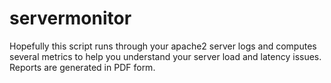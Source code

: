 # servermonitor
Hopefully this script runs through your apache2 server logs and computes several metrics to help you understand your server load and latency issues. Reports are generated in PDF form.
